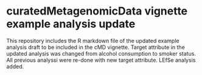 # curatedMetagenomicData vignette example analysis update
This repository includes the R markdown file of the updated example analysis draft to be included in the cMD vignette.
Target attribute in the updated analysis was changed from alcohol consumption to smoker status. All previous analyssi were re-done with new target attribute. 
LEfSe analysis added.
